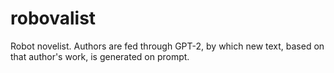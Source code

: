 # robovalist
Robot novelist. Authors are fed through GPT-2, by which new text, based on that author's work, is generated on prompt.
